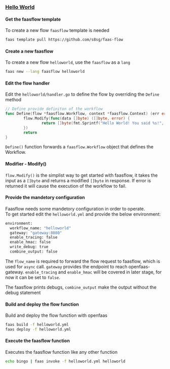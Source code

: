 ### [Hello World](./example)

#### Get the faasflow template
To create a new flow `faasflow` template is needed
```bash
faas template pull https://github.com/s8sg/faas-flow
```

#### Create a new faasflow
To create a new flow `helloworld`, use the `faasflow` as a `lang`
```bash
faas new --lang faasflow helloworld
```

#### Edit the flow handler
Edit the `helloworld/handler.go` to define the flow by overriding the `Define` method
```go
// Define provide definiton of the workflow
func Define(flow *faasflow.Workflow, context *faasflow.Context) (err error) {
        flow.Modify(func(data []byte) ([]byte, error) {
                return []byte(fmt.Sprintf("Hello World! You said %s!", string(data))), nil
        })
        return
}
```
`Define()` function forwards a `faasflow.Workflow` object that defines the Workflow. 

#### Modifier - Modify() 
`flow.Modify()` is the simplist way to get started with faasflow, it takes the input as a `[]byte` and returns a modified `[]byte` in response. If error is returned it will cause the execution of the workflow to fail.

#### Provide the mandetory configuration
Faasflow needs some mandetory configuration in order to operate.   
To get started edit the `helloworld.yml` and provide the below environment:
```bash
environment:
  workflow_name: "helloworld"  
  gateway: "gateway:8080"
  enable_tracing: false
  enable_hmac: false
  write_debug: true
  combine_output: false
```
The `flow_name` is required to forward the flow request to faasflow, which is used for `async` call. `gateway` provides the endpoint to reach openfaas-gateway. `enable_tracing` and `enable_hmac` will be covered in later stage, for now it can be set to `false`.
  
The faasflow prints debugs, `combine_output` make the output without the debug statement

#### Build and deploy the flow function
Build and deploy the flow function with openfaas
```bash
faas build -f helloworld.yml
faas deploy -f helloworld.yml
```

#### Execute the faasflow function
Executes the faasflow function like any other function
```bash
echo bingo | faas invoke -f helloworld.yml helloworld
```
